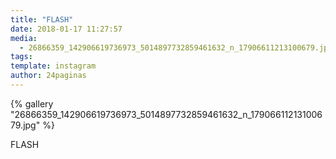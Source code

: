 ```yaml
---
title: "FLASH"
date: 2018-01-17 11:27:57
media: 
  - 26866359_142906619736973_5014897732859461632_n_17906611213100679.jpg
tags: 
template: instagram
author: 24paginas
---
```


{% gallery "26866359_142906619736973_5014897732859461632_n_17906611213100679.jpg" %}

FLASH
